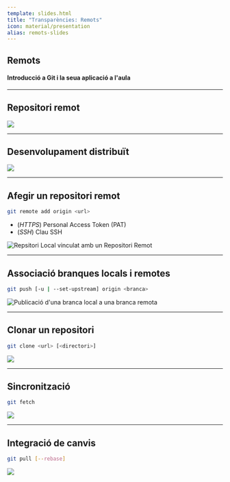 ```yaml
---
template: slides.html
title: "Transparències: Remots"
icon: material/presentation
alias: remots-slides
---
```


## Remots

#### Introducció a Git i la seua aplicació a l'aula

---

## Repositori remot

<img class="r-stretch" src="../../01_introduccio/img/components.png">

---

## Desenvolupament distribuït

<img class="r-stretch" src="../img/multiple_local_repo.png">

---

## Afegir un repositori remot

```bash
git remote add origin <url>
```

- (_HTTPS_) Personal Access Token (PAT)
- (_SSH_) Clau SSH

<img class="r-stretch" src="../img/add_remote.png" alt="Repsitori Local vinculat amb un Repositori Remot">

---

## Associació branques locals i remotes

```bash
git push [-u | --set-upstream] origin <branca>
```

<img class="r-stretch" src="../img/push.light.png" alt="Publicació d'una branca local a una branca remota">

---

## Clonar un repositori

```bash
git clone <url> [<directori>]
```

<img class="r-stretch" src="../img/clone.png">

---

## Sincronització

```bash
git fetch
```
<img class="r-stretch" src="../img/fetch.png">

---

## Integració de canvis

```bash
git pull [--rebase]
```

<img class="r-stretch" src="../img/pull.png">
